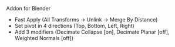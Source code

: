 Addon for Blender
- Fast Apply (All Transforms -> Unlink -> Merge By Distance) 
- Set pivot in 4 directions (Top, Bottom, Left, Right)
- Add 3 modifiers (Decimate Collapse [on], Decimate Planar [off], Weighted Normals [off])
